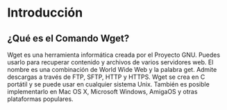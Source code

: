 # Introducción

## ¿Qué es el Comando Wget?
Wget es una herramienta informática creada por el Proyecto GNU. Puedes usarlo para recuperar contenido y archivos de varios servidores web.
El nombre es una combinación de World Wide Web y la palabra get. Admite descargas a través de FTP, SFTP, HTTP y HTTPS.
Wget se crea en C portátil y se puede usar en cualquier sistema Unix.
También es posible implementarlo en Mac OS X, Microsoft Windows, AmigaOS y otras plataformas populares.
